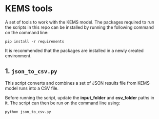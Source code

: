 # KEMS tools
A set of tools to work with the KEMS model. 
The packages required to run the scripts in this repo can be installed 
by running the following command on the command line:
```
pip install -r requirements
```

It is recommended that the packages are installed in a newly created environment.


## 1. `json_to_csv.py`

This script converts and combines a set of JSON results file from KEMS model runs 
into a CSV file.

Before running the script, update the **input_folder** and **csv_folder** paths in it. 
The script can then be run on the command line using:
```
python json_to_csv.py
```
